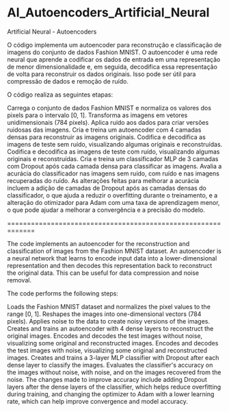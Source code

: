 # AI_Autoencoders_Artificial_Neural
Artificial Neural - Autoencoders

O código implementa um autoencoder para reconstrução e classificação de imagens do conjunto de dados Fashion MNIST. O autoencoder é uma rede neural que aprende a codificar os dados de entrada em uma representação de menor dimensionalidade e, em seguida, decodifica essa representação de volta para reconstruir os dados originais. Isso pode ser útil para compressão de dados e remoção de ruído.

O código realiza as seguintes etapas:

Carrega o conjunto de dados Fashion MNIST e normaliza os valores dos pixels para o intervalo [0, 1].
Transforma as imagens em vetores unidimensionais (784 pixels).
Aplica ruído aos dados para criar versões ruidosas das imagens.
Cria e treina um autoencoder com 4 camadas densas para reconstruir as imagens originais.
Codifica e decodifica as imagens de teste sem ruído, visualizando algumas originais e reconstruídas.
Codifica e decodifica as imagens de teste com ruído, visualizando algumas originais e reconstruídas.
Cria e treina um classificador MLP de 3 camadas com Dropout após cada camada densa para classificar as imagens.
Avalia a acurácia do classificador nas imagens sem ruído, com ruído e nas imagens recuperadas do ruído.
As alterações feitas para melhorar a acurácia incluem a adição de camadas de Dropout após as camadas densas do classificador, o que ajuda a reduzir o overfitting durante o treinamento, e a alteração do otimizador para Adam com uma taxa de aprendizagem menor, o que pode ajudar a melhorar a convergência e a precisão do modelo.

=============================================================

The code implements an autoencoder for the reconstruction and classification of images from the Fashion MNIST dataset. An autoencoder is a neural network that learns to encode input data into a lower-dimensional representation and then decodes this representation back to reconstruct the original data. This can be useful for data compression and noise removal.

The code performs the following steps:

Loads the Fashion MNIST dataset and normalizes the pixel values to the range [0, 1].
Reshapes the images into one-dimensional vectors (784 pixels).
Applies noise to the data to create noisy versions of the images.
Creates and trains an autoencoder with 4 dense layers to reconstruct the original images.
Encodes and decodes the test images without noise, visualizing some original and reconstructed images.
Encodes and decodes the test images with noise, visualizing some original and reconstructed images.
Creates and trains a 3-layer MLP classifier with Dropout after each dense layer to classify the images.
Evaluates the classifier's accuracy on the images without noise, with noise, and on the images recovered from the noise.
The changes made to improve accuracy include adding Dropout layers after the dense layers of the classifier, which helps reduce overfitting during training, and changing the optimizer to Adam with a lower learning rate, which can help improve convergence and model accuracy.

